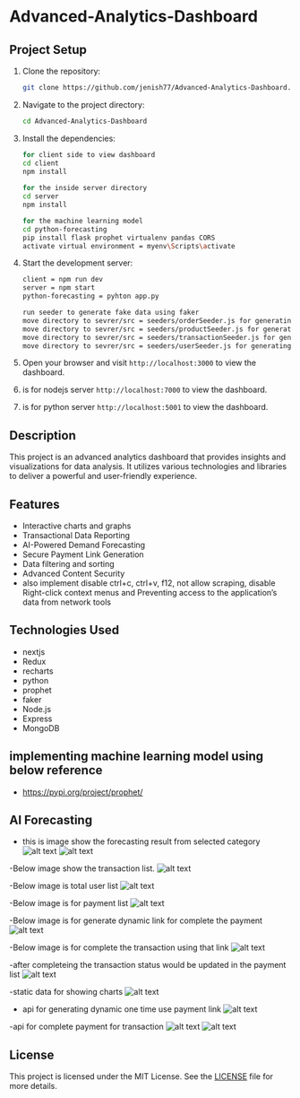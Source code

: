 # Advanced-Analytics-Dashboard

## Project Setup

1. Clone the repository:

    ```bash
    git clone https://github.com/jenish77/Advanced-Analytics-Dashboard.git
    ```

2. Navigate to the project directory:

    ```bash
    cd Advanced-Analytics-Dashboard
    ```

3. Install the dependencies:

    ```bash
    for client side to view dashboard
    cd client
    npm install
     
    for the inside server directory 
    cd server 
    npm install 

    for the machine learning model
    cd python-forecasting
    pip install flask prophet virtualenv pandas CORS
    activate virtual environment = myenv\Scripts\activate 
    ```

4. Start the development server:

    ```bash
    client = npm run dev
    server = npm start
    python-forecasting = pyhton app.py
    ```

    ```bash
    run seeder to generate fake data using faker
    move directory to sevrer/src = seeders/orderSeeder.js for generating order data
    move directory to sevrer/src = seeders/productSeeder.js for generating product data
    move directory to sevrer/src = seeders/transactionSeeder.js for generating transaction data
    move directory to sevrer/src = seeders/userSeeder.js for generating user data
    ```
    

5. Open your browser and visit `http://localhost:3000` to view the dashboard.
5. is for nodejs server `http://localhost:7000` to view the dashboard.
5. is for python server `http://localhost:5001` to view the dashboard.


## Description

This project is an advanced analytics dashboard that provides insights and visualizations for data analysis. It utilizes various technologies and libraries to deliver a powerful and user-friendly experience.

## Features

- Interactive charts and graphs
- Transactional Data Reporting
- AI-Powered Demand Forecasting
- Secure Payment Link Generation
- Data filtering and sorting
- Advanced Content Security
- also implement disable ctrl+c, ctrl+v, f12, not allow scraping, disable Right-click context menus and Preventing access to the application’s data from network tools

## Technologies Used

- nextjs
- Redux
- recharts
- python
- prophet
- faker
- Node.js
- Express
- MongoDB

## implementing machine learning model using below reference
- https://pypi.org/project/prophet/

## AI Forecasting
- this is image show the forecasting result from selected category 
![alt text](image.png)
![alt text](image-7.png)

-Below image show the transaction list.
![alt text](image-1.png)

-Below image is total user list
![alt text](image-2.png)

-Below image is for payment list
![alt text](image-3.png)

-Below image is for generate dynamic link for complete the payment
![alt text](image-4.png)

-Below image is for complete the transaction using that link
![alt text](image-5.png)

-after completeing the transaction status would be updated in the payment list
![alt text](image-6.png)

-static data for showing charts
![alt text](image-11.png)

- api for generating dynamic one time use payment link
![alt text](image-8.png)


-api for complete payment for transaction
![alt text](image-9.png)
![alt text](image-10.png)


## License

This project is licensed under the MIT License. See the [LICENSE](LICENSE) file for more details.
